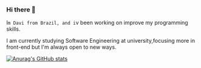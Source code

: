 ### Hi there 👋

I`m Davi from Brazil, and i`v been working on improve my programming skills. 

I am currently studying Software Engineering at university,focusing more in front-end but I'm always open to new ways.

[![Anurag's GitHub stats](https://github-readme-stats.vercel.app/api?username=Davijonck)](https://github.com/anuraghazra/github-readme-stats)
